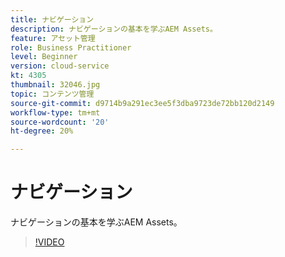 ```yaml
---
title: ナビゲーション
description: ナビゲーションの基本を学ぶAEM Assets。
feature: アセット管理
role: Business Practitioner
level: Beginner
version: cloud-service
kt: 4305
thumbnail: 32046.jpg
topic: コンテンツ管理
source-git-commit: d9714b9a291ec3ee5f3dba9723de72bb120d2149
workflow-type: tm+mt
source-wordcount: '20'
ht-degree: 20%

---
```



# ナビゲーション

ナビゲーションの基本を学ぶAEM Assets。

>[!VIDEO](https://video.tv.adobe.com/v/32046/?quality=12&learn=on&hidetitle=true)